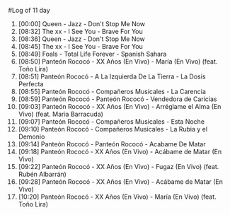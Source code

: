 #Log of 11 day

1. [00:00] Queen - Jazz - Don't Stop Me Now
1. [08:32] The xx - I See You - Brave For You
1. [08:36] Queen - Jazz - Don't Stop Me Now
1. [08:45] The xx - I See You - Brave For You
1. [08:49] Foals - Total Life Forever - Spanish Sahara
1. [08:50] Panteón Rococó - XX Años (En Vivo) - María (En Vivo) (feat. Toño Lira)
1. [08:51] Panteón Rococó - A La Izquierda De La Tierra - La Dosis Perfecta
1. [08:55] Panteón Rococó - Compañeros Musicales - La Carencia
1. [08:59] Panteón Rococó - Panteón Rococó - Vendedora de Caricias
1. [09:03] Panteón Rococó - XX Años (En Vivo) - Arréglame el Alma (En Vivo) (feat. Maria Barracuda)
1. [09:07] Panteón Rococó - Compañeros Musicales - Esta Noche
1. [09:10] Panteón Rococó - Compañeros Musicales - La Rubia y el Demonio
1. [09:14] Panteón Rococó - Panteón Rococó - Acabame De Matar
1. [09:18] Panteón Rococó - XX Años (En Vivo) - Acábame de Matar (En Vivo)
1. [09:22] Panteón Rococó - XX Años (En Vivo) - Fugaz (En Vivo) (feat. Rubén Albarrán)
1. [09:28] Panteón Rococó - XX Años (En Vivo) - Acábame de Matar (En Vivo)
1. [10:20] Panteón Rococó - XX Años (En Vivo) - María (En Vivo) (feat. Toño Lira)
